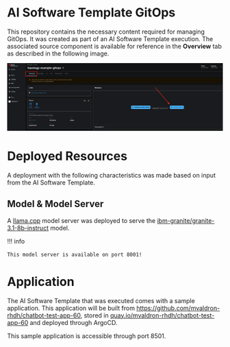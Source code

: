 # **AI Software Template GitOps**

This repository contains the necessary content required for managing GitOps. It was created as part of an AI Software Template execution. The associated source component is available for reference in the **Overview** tab as described in the following image.

![Overview Tab](./images/overview-dependency.png)

# **Deployed Resources**

A deployment with the following characteristics was made based on input from the AI Software Template.

## **Model & Model Server**

A [llama.cpp]( https://github.com/redhat-ai-dev/developer-images/tree/main/model-servers/llamacpp_python/0.3.8) model server was deployed to serve the [ibm-granite/granite-3.1-8b-instruct](https://huggingface.co/ibm-granite/granite-3.1-8b-instruct) model.

!!! info

    This model server is available on port 8001!

# **Application**

The AI Software Template that was executed comes with a sample application. This application will be built from https://github.com/mvaldron-rhdh/chatbot-test-app-60, stored in [quay.io/mvaldron-rhdh/chatbot-test-app-60](https://quay.io/mvaldron-rhdh/chatbot-test-app-60) and deployed through ArgoCD. 

This sample application is accessible through port 8501.
